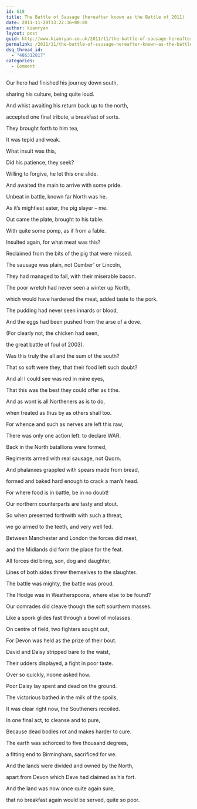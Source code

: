 ```yaml
---
id: 618
title: The Battle of Sausage (hereafter known as the Battle of 2011)
date: 2011-11-28T13:22:36+00:00
author: kianryan
layout: post
guid: http://www.kianryan.co.uk/2011/11/the-battle-of-sausage-hereafter-known-as-the-battle-of-2011/
permalink: /2011/11/the-battle-of-sausage-hereafter-known-as-the-battle-of-2011/
dsq_thread_id:
  - "486312817"
categories:
  - Comment
---
```

Our hero had finished his journey down south, 
  
sharing his culture, being quite loud. 
  
And whist awaiting his return back up to the north,
  
accepted one final tribute, a breakfast of sorts.

They brought forth to him tea, 
  
It was tepid and weak. 
  
What insult was this, 
  
Did his patience, they seek?

Willing to forgive, he let this one slide. 
  
And awaited the main to arrive with some pride. 
  
Unbeat in battle, known far North was he. 
  
As it’s mightiest eater, the pig slayer – me.

Out came the plate, brought to his table. 
  
With quite some pomp, as if from a fable. 
  
Insulted again, for what meat was this? 
  
Reclaimed from the bits of the pig that were missed.

The sausage was plain, not Cumber’ or Lincoln, 
  
They had managed to fail, with their miserable bacon. 
  
The poor wretch had never seen a winter up North, 
  
which would have hardened the meat, added taste to the pork.

The pudding had never seen innards or blood, 
  
And the eggs had been pushed from the arse of a dove. 
  
(For clearly not, the chicken had seen, 
  
the great battle of foul of 2003).

Was this truly the all and the sum of the south? 
  
That so soft were they, that their food left such doubt? 
  
And all I could see was red in mine eyes, 
  
That this was the best they could offer as tithe.

And as wont is all Northeners as is to do, 
  
when treated as thus by as others shall too. 
  
For whence and such as nerves are left this raw, 
  
There was only one action left: to declare WAR.

Back in the North batallions were formed, 
  
Regiments armed with real sausage, not Quorn. 
  
And phalanxes grappled with spears made from bread, 
  
formed and baked hard enough to crack a man’s head.

For where food is in battle, be in no doubt! 
  
Our northern counterparts are tasty and stout. 
  
So when presented forthwith with such a threat, 
  
we go armed to the teeth, and very well fed.

Between Manchester and London the forces did meet, 
  
and the Midlands did form the place for the feat. 
  
All forces did bring, son, dog and daughter, 
  
Lines of both sides threw themselves to the slaughter.

The battle was mighty, the battle was proud. 
  
The Hodge was in Weatherspoons, where else to be found? 
  
Our comrades did cleave though the soft sourthern masses. 
  
Like a spork glides fast through a bowl of molasses.

On centre of field, two fighters sought out, 
  
For Devon was held as the prize of their bout. 
  
David and Daisy stripped bare to the waist, 
  
Their udders displayed, a fight in poor taste.

Over so quickly, noone asked how. 
  
Poor Daisy lay spent and dead on the ground. 
  
The victorious bathed in the milk of the spoils, 
  
It was clear right now, the Southeners recoiled.

In one final act, to cleanse and to pure, 
  
Because dead bodies rot and makes harder to cure. 
  
The earth was schorced to five thousand degrees, 
  
a fitting end to Birmingham, sacrificed for we.

And the lands were divided and owned by the North, 
  
apart from Devon which Dave had claimed as his fort. 
  
And the land was now once quite again sure, 
  
that no breakfast again would be served, quite so poor.